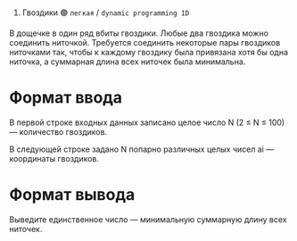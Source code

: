 1. Гвоздики
🟢 `легкая` / `dynamic programming 1D`

В дощечке в один ряд вбиты гвоздики. Любые два гвоздика можно соединить 
ниточкой. Требуется соединить некоторые пары гвоздиков ниточками так, чтобы к 
каждому гвоздику была привязана хотя бы одна ниточка, а суммарная длина всех 
ниточек была минимальна.

# Формат ввода
В первой строке входных данных записано целое число N (2 ≤ N ≤ 100) — количество 
гвоздиков.

В следующей строке задано N попарно различных целых чисел ai — координаты 
гвоздиков.

# Формат вывода
Выведите единственное число — минимальную суммарную длину всех ниточек.